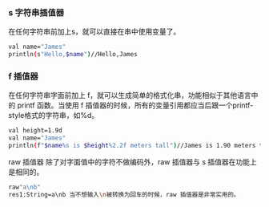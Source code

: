 ### s 字符串插值器
在任何字符串前加上s，就可以直接在串中使用变量了。
``` bash
val name="James"
println(s"Hello,$name")//Hello,James 
```
### f 插值器
在任何字符串字面前加上 f，就可以生成简单的格式化串，功能相似于其他语言中的 printf 函数。当使用 f 插值器的时候，所有的变量引用都应当后跟一个printf-style格式的字符串，如%d。
``` bash
val height=1.9d
val name="James"
println(f"$name%s is $height%2.2f meters tall")//James is 1.90 meters tall f 
```
raw 插值器
除了对字面值中的字符不做编码外，raw 插值器与 s 插值器在功能上是相同的。
``` bash
raw"a\nb"
res1:String=a\nb 当不想输入\n被转换为回车的时候，raw 插值器是非常实用的。
```